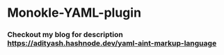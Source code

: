 # Monokle-YAML-plugin

### Checkout my blog for description https://adityash.hashnode.dev/yaml-aint-markup-language
